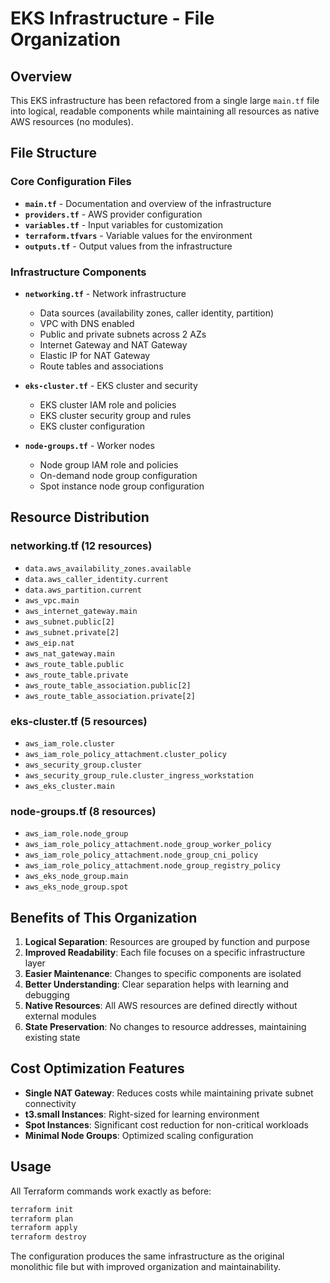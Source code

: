 # EKS Infrastructure - File Organization

## Overview

This EKS infrastructure has been refactored from a single large `main.tf` file into logical, readable components while maintaining all resources as native AWS resources (no modules).

## File Structure

### Core Configuration Files

- **`main.tf`** - Documentation and overview of the infrastructure
- **`providers.tf`** - AWS provider configuration
- **`variables.tf`** - Input variables for customization
- **`terraform.tfvars`** - Variable values for the environment
- **`outputs.tf`** - Output values from the infrastructure

### Infrastructure Components

- **`networking.tf`** - Network infrastructure

  - Data sources (availability zones, caller identity, partition)
  - VPC with DNS enabled
  - Public and private subnets across 2 AZs
  - Internet Gateway and NAT Gateway
  - Elastic IP for NAT Gateway
  - Route tables and associations

- **`eks-cluster.tf`** - EKS cluster and security

  - EKS cluster IAM role and policies
  - EKS cluster security group and rules
  - EKS cluster configuration

- **`node-groups.tf`** - Worker nodes
  - Node group IAM role and policies
  - On-demand node group configuration
  - Spot instance node group configuration

## Resource Distribution

### networking.tf (12 resources)

- `data.aws_availability_zones.available`
- `data.aws_caller_identity.current`
- `data.aws_partition.current`
- `aws_vpc.main`
- `aws_internet_gateway.main`
- `aws_subnet.public[2]`
- `aws_subnet.private[2]`
- `aws_eip.nat`
- `aws_nat_gateway.main`
- `aws_route_table.public`
- `aws_route_table.private`
- `aws_route_table_association.public[2]`
- `aws_route_table_association.private[2]`

### eks-cluster.tf (5 resources)

- `aws_iam_role.cluster`
- `aws_iam_role_policy_attachment.cluster_policy`
- `aws_security_group.cluster`
- `aws_security_group_rule.cluster_ingress_workstation`
- `aws_eks_cluster.main`

### node-groups.tf (8 resources)

- `aws_iam_role.node_group`
- `aws_iam_role_policy_attachment.node_group_worker_policy`
- `aws_iam_role_policy_attachment.node_group_cni_policy`
- `aws_iam_role_policy_attachment.node_group_registry_policy`
- `aws_eks_node_group.main`
- `aws_eks_node_group.spot`

## Benefits of This Organization

1. **Logical Separation**: Resources are grouped by function and purpose
2. **Improved Readability**: Each file focuses on a specific infrastructure layer
3. **Easier Maintenance**: Changes to specific components are isolated
4. **Better Understanding**: Clear separation helps with learning and debugging
5. **Native Resources**: All AWS resources are defined directly without external modules
6. **State Preservation**: No changes to resource addresses, maintaining existing state

## Cost Optimization Features

- **Single NAT Gateway**: Reduces costs while maintaining private subnet connectivity
- **t3.small Instances**: Right-sized for learning environment
- **Spot Instances**: Significant cost reduction for non-critical workloads
- **Minimal Node Groups**: Optimized scaling configuration

## Usage

All Terraform commands work exactly as before:

```bash
terraform init
terraform plan
terraform apply
terraform destroy
```

The configuration produces the same infrastructure as the original monolithic file but with improved organization and maintainability.
